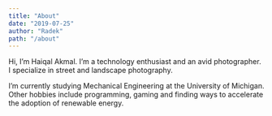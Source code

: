 ```yaml
---
title: "About"
date: "2019-07-25"
author: "Radek"
path: "/about"
---
```


Hi, I’m Haiqal Akmal. I’m a technology enthusiast and an avid photographer. I specialize in street and landscape photography.

I’m currently studying Mechanical Engineering at the University of Michigan. Other hobbies include programming, gaming and finding ways to accelerate the adoption of renewable energy.